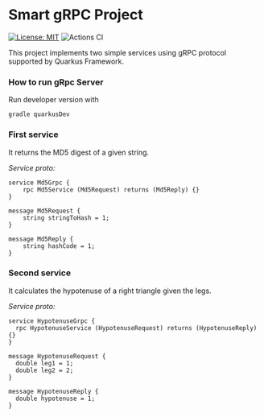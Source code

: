 # Smart gRPC Project

[![License: MIT](https://img.shields.io/badge/License-MIT-yellow.svg)](https://opensource.org/licenses/MIT)
![Actions CI](https://github.com/guildenstern70/SmartgRpc/actions/workflows/gradle.yml/badge.svg)

This project implements two simple services using gRPC protocol supported by Quarkus Framework.

### How to run gRpc Server

Run developer version with

    gradle quarkusDev

### First service

It returns the MD5 digest of a given string.

_Service proto:_

```
service Md5Grpc {
    rpc Md5Service (Md5Request) returns (Md5Reply) {}
}

message Md5Request {
    string stringToHash = 1;
}

message Md5Reply {
    string hashCode = 1;
}
```


### Second service

It calculates the hypotenuse of a right triangle given the legs.

_Service proto:_

```
service HypotenuseGrpc {
  rpc HypotenuseService (HypotenuseRequest) returns (HypotenuseReply) {}
}

message HypotenuseRequest {
  double leg1 = 1;
  double leg2 = 2;
}

message HypotenuseReply {
  double hypotenuse = 1;
}
```
